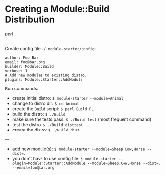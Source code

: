 # Creating a Module::Build Distribution
###### perl

Create config file `~/.module-starter/config`:

    author: Foo Bar
    email: foo@bar.org
    builder: Module::Build
    verbose: 1
    # Add new modules to existing distro.
    plugins: Module::Starter::AddModule

Run commands:

* create initial distro: `$ module-starter --module=Animal`
* change to distro dir: `$ cd Animal`
* create the `Build` script: `$ perl Build.PL`
* build the distro: `$ ./Build`
* make sure the tests pass: `$ ./Build test` (most frequent command)
* test the distro: `$ ./Build disttest`
* create the distro: `$ ./Build dist`

--

* add new module(s): `$ module-starter --module=Sheep,Cow,Horse --dist=.`
* you don't have to use config file: `$ module-starter --plugin=Module::Starter::AddModule --module=Sheep,Cow,Horse --dist=. --email=foo@bar.org`
